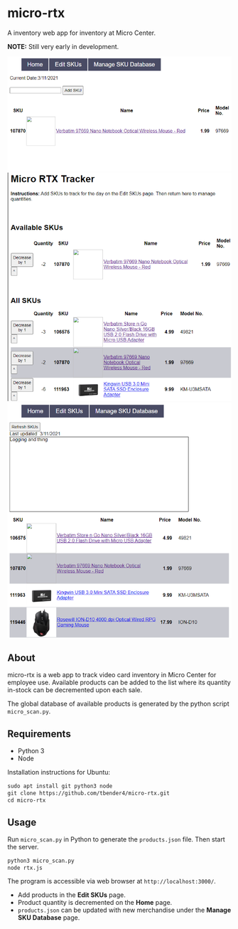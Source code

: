 # micro-rtx

A inventory web app for inventory at Micro Center.

**NOTE:** Still very early in development.

![Add](https://raw.githubusercontent.com/tbender4/micro-rtx/main/screenshots/add.png)
![Home](https://raw.githubusercontent.com/tbender4/micro-rtx/main/screenshots/home.png)
![Manage](https://raw.githubusercontent.com/tbender4/micro-rtx/main/screenshots/manage.png)

## About

micro-rtx is a web app to track video card inventory in Micro Center for employee use. Available products can be added to the list where its quantity in-stock can be decremented upon each sale.

The global database of available products is generated by the python script `micro_scan.py`. 


## Requirements

- Python 3
- Node

Installation instructions for Ubuntu:
```
sudo apt install git python3 node
git clone https://github.com/tbender4/micro-rtx.git
cd micro-rtx
```
## Usage

Run `micro_scan.py` in Python to generate the `products.json` file. Then start the server.
```
python3 micro_scan.py
node rtx.js
```

The program is accessible via web browser at `http://localhost:3000/`.

- Add products in the **Edit SKUs** page.
- Product quantity is decremented on the **Home** page.
- `products.json` can be updated with new merchandise under the **Manage SKU Database** page.

